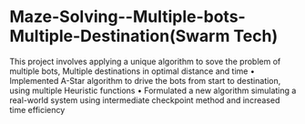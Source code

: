 # Maze-Solving--Multiple-bots-Multiple-Destination(Swarm Tech)

This project involves applying a unique algorithm to sove the problem of multiple bots, Multiple destinations in optimal distance and time
• Implemented A-Star algorithm to drive the bots from start to destination, using multiple Heuristic functions
• Formulated a new algorithm simulating a real-world system using intermediate checkpoint method and increased time efficiency
